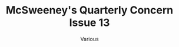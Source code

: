 ---
title: McSweeney's Quarterly Concern Issue 13
author: Various
readingDate: 2009-01-01
layout: book
---